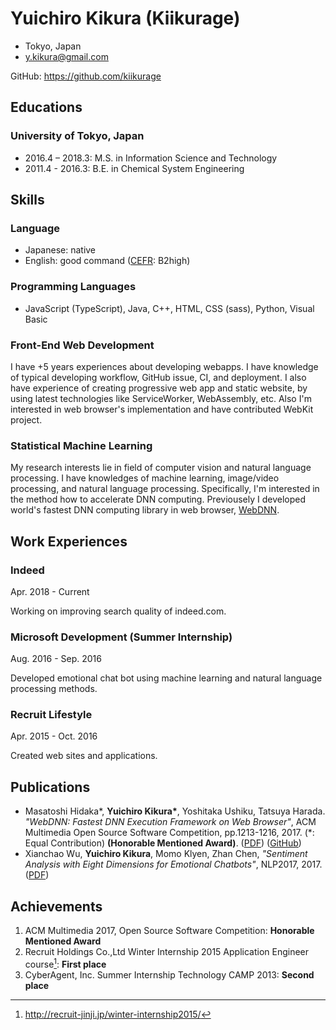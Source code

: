 # Yuichiro Kikura (Kiikurage)

- Tokyo, Japan
- y.kikura@gmail.com

GitHub: https://github.com/kiikurage

## Educations

### University of Tokyo, Japan

- 2016.4 – 2018.3: M.S. in Information Science and Technology
- 2011.4 - 2016.3: B.E. in Chemical System Engineering

## Skills

### Language

- Japanese: native
- English: good command ([CEFR](https://www.coe.int/en/web/common-european-framework-reference-languages/level-descriptions): B2high)

### Programming Languages

- JavaScript (TypeScript), Java, C++, HTML, CSS (sass), Python, Visual Basic

### Front-End Web Development

I have +5 years experiences about developing webapps. I have knowledge of typical developing workflow, GitHub issue, CI, and deployment. I also have experience of creating progressive web app and static website, by using latest technologies like ServiceWorker, WebAssembly, etc. Also I'm interested in web browser's implementation and have contributed WebKit project.

### Statistical Machine Learning

My research interests lie in field of computer vision and natural language processing. I have knowledges of machine learning, image/video processing, and natural language processing. Specifically, I'm interested in the method how to accelerate DNN computing. Previousely I developed world's fastest DNN computing library in web browser, [WebDNN](https://github.com/mil-tokyo/webdnn).

## Work Experiences

### Indeed

Apr. 2018 - Current

Working on improving search quality of indeed.com.

### Microsoft Development (Summer Internship)

Aug. 2016 - Sep. 2016	

Developed emotional chat bot using machine learning and natural language processing methods.

### Recruit Lifestyle

Apr. 2015 - Oct. 2016

Created web sites and applications.

## Publications

- Masatoshi Hidaka*, **Yuichiro Kikura\***, Yoshitaka Ushiku, Tatsuya Harada. *"WebDNN: Fastest DNN Execution Framework on Web Browser"*, ACM Multimedia Open Source Software Competition, pp.1213-1216, 2017. (*: Equal Contribution) **(Honorable Mentioned Award)**. ([PDF](https://dl.acm.org/citation.cfm?id=3129394&CFID=823516177&CFTOKEN=78760111)) ([GitHub](https://github.com/mil-tokyo/webdnn))
- Xianchao Wu, **Yuichiro Kikura**, Momo Klyen, Zhan Chen, *"Sentiment Analysis with Eight Dimensions for Emotional Chatbots"*, NLP2017, 2017. ([PDF](http://www.anlp.jp/proceedings/annual_meeting/2017/pdf_dir/C5-2.pdf))

## Achievements

1.  ACM Multimedia 2017, Open Source Software Competition: **Honorable Mentioned Award**
2.	Recruit Holdings Co.,Ltd Winter Internship 2015 Application Engineer course[^1]: **First place**
3.	CyberAgent, Inc. Summer Internship Technology CAMP 2013: **Second place**

[^1]: http://recruit-jinji.jp/winter-internship2015/
